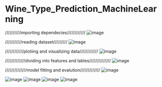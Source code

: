 # Wine_Type_Prediction_MachineLearning


//////////importing dependecies////////////
![image](https://user-images.githubusercontent.com/104202659/167188317-12f0d63b-5342-4197-9a90-f4eed232119a.png)



///////////reading dataset/////////
![image](https://user-images.githubusercontent.com/104202659/167188460-8c6f7e75-b4eb-4c89-be13-af0d1d23a0d8.png)



////////////plotiing and visualizing data////////////
![image](https://user-images.githubusercontent.com/104202659/167188724-6f13de1e-df1b-4ad6-a3d7-181193b07251.png)




/////////////dividing into features and lables//////////////
![image](https://user-images.githubusercontent.com/104202659/167188918-24fced0b-4a84-4a02-ad47-76f248fddf6d.png)




//////////////model fitting and evalution/////////////
![image](https://user-images.githubusercontent.com/104202659/167189134-f758c5c6-e1ea-4d3d-83d3-5cfa6ccbcdc5.png)



![image](https://user-images.githubusercontent.com/104202659/167189208-10496c4d-e5b7-4d7d-a359-fbe49da2ff54.png)
![image](https://user-images.githubusercontent.com/104202659/167189283-a79f81af-5f74-4f92-83b5-67c7bd750854.png)
![image](https://user-images.githubusercontent.com/104202659/167189348-875989fd-68af-43fd-8b24-1575b3db3871.png)
![image](https://user-images.githubusercontent.com/104202659/167189416-53b79ba0-19b9-4a46-8be6-c8b0b5c45178.png)
